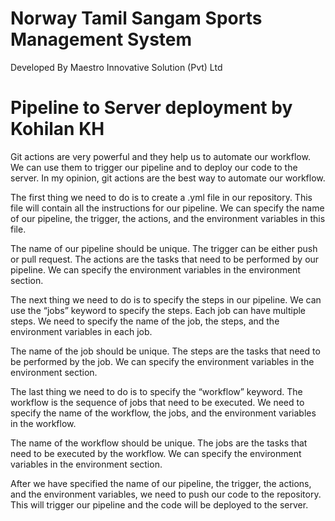 # Norway Tamil Sangam Sports Management System
Developed By Maestro Innovative Solution (Pvt) Ltd

# Pipeline to Server deployment by Kohilan KH
Git actions are very powerful and they help us to automate our workflow. We can use them to trigger our pipeline and to deploy our code to the server. In my opinion, git actions are the best way to automate our workflow.

The first thing we need to do is to create a .yml file in our repository. This file will contain all the instructions for our pipeline. We can specify the name of our pipeline, the trigger, the actions, and the environment variables in this file.

The name of our pipeline should be unique. The trigger can be either push or pull request. The actions are the tasks that need to be performed by our pipeline. We can specify the environment variables in the environment section.

The next thing we need to do is to specify the steps in our pipeline. We can use the “jobs” keyword to specify the steps. Each job can have multiple steps. We need to specify the name of the job, the steps, and the environment variables in each job.

The name of the job should be unique. The steps are the tasks that need to be performed by the job. We can specify the environment variables in the environment section.

The last thing we need to do is to specify the “workflow” keyword. The workflow is the sequence of jobs that need to be executed. We need to specify the name of the workflow, the jobs, and the environment variables in the workflow.

The name of the workflow should be unique. The jobs are the tasks that need to be executed by the workflow. We can specify the environment variables in the environment section.

After we have specified the name of our pipeline, the trigger, the actions, and the environment variables, we need to push our code to the repository. This will trigger our pipeline and the code will be deployed to the server.

